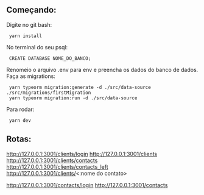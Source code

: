 ## Começando:
Digite no git bash:
```
 yarn install
```
No terminal do seu psql:
```
 CREATE DATABASE NOME_DO_BANCO;
```
Renomeio o arquivo .env para env e preencha os dados do banco de dados.\
Faça as migrations: 
```
 yarn typeorm migration:generate -d ./src/data-source ./src/migrations/firstMigration
 yarn typeorm migration:run -d ./src/data-source
```
Para rodar:
```
 yarn dev
```

## Rotas:
  http://127.0.0.1:3001/clients/login
  http://127.0.0.1:3001/clients
  http://127.0.0.1:3001/clients/contacts
  http://127.0.0.1:3001/clients/contacts_left
  http://127.0.0.1:3001/clients/<:nome do contato>
  
  http://127.0.0.1:3001/contacts/login
  http://127.0.0.1:3001/contacts
  
  
